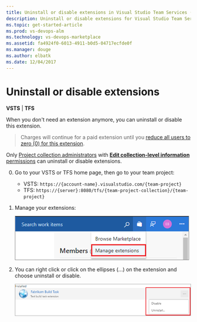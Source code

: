 ```yaml
---
title: Uninstall or disable extensions in Visual Studio Team Services (VSTS) or Team Foundation Server (TFS)
description: Uninstall or disable extensions for Visual Studio Team Services or Team Foundation Server
ms.topic: get-started-article
ms.prod: vs-devops-alm
ms.technology: vs-devops-marketplace
ms.assetid: fa4924f0-6013-4911-b0d5-04717ecfde0f
ms.manager: douge
ms.author: elbatk
ms.date: 12/04/2017
---
```


[//]: # (monikerRange: '>= tfs-2013') 

# Uninstall or disable extensions

**VSTS** | **TFS** 

When you don't need an extension anymore, you can uninstall or disable this extension.

> Charges will continue for a paid extension until you [reduce all users to zero (0) for this extension](./how-to/change-paid-extension-users.md). 

Only [Project collection administrators](../security/set-project-collection-level-permissions.md) with [**Edit collection-level information** permissions](../security/permissions.md#collection) can uninstall or disable extensions. 


0. Go to your VSTS or TFS home page, then go to your team project:
    * VSTS: ```https://{account-name}.visualstudio.com/{team-project}```
    * TFS: ```https://{server}:8080/tfs/{team-project-collection}/{team-project}```

0. Manage your extensions:

    ![Manage extensions](_img/manage-extensions-vsts.png)

0. You can right click or click on the ellipses (...) on the extension and choose uninstall or disable.

    ![Uninstall or disable extensions](_img/disable-uninstall-extension.png)